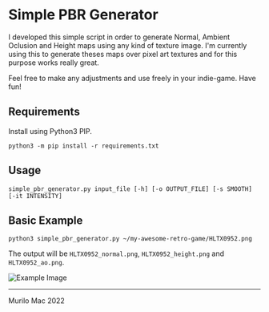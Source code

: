 # Simple PBR Generator

I developed this simple script in order to generate Normal, Ambient Oclusion and Height maps using any kind of texture image. 
I'm currently using this to generate theses maps over pixel art textures and for this purpose works really great.

Feel free to make any adjustments and use freely in your indie-game. Have fun!

## Requirements
Install using Python3 PIP.

`python3 -m pip install -r requirements.txt`

## Usage
`simple_pbr_generator.py input_file [-h] [-o OUTPUT_FILE] [-s SMOOTH] [-it INTENSITY]`

## Basic Example
`python3 simple_pbr_generator.py ~/my-awesome-retro-game/HLTX0952.png`

The output will be `HLTX0952_normal.png`, `HLTX0952_height.png` and `HLTX0952_ao.png`.

![Example Image](https://i.imgur.com/xzSD549.png)

---
Murilo Mac 2022
